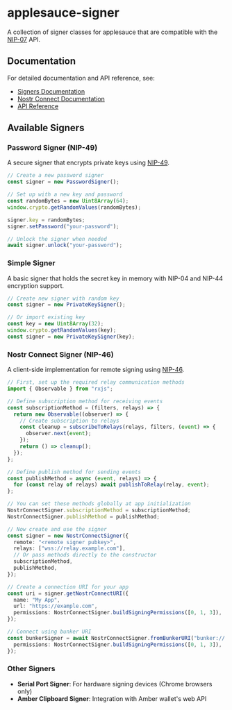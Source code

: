 # applesauce-signer

A collection of signer classes for applesauce that are compatible with the [NIP-07](https://github.com/nostr-protocol/nips/blob/master/07.md) API.

## Documentation

For detailed documentation and API reference, see:

- [Signers Documentation](https://hzrd149.github.io/applesauce/signers/signers.html)
- [Nostr Connect Documentation](https://hzrd149.github.io/applesauce/signers/nostr-connect.html)
- [API Reference](https://hzrd149.github.io/applesauce/typedoc/modules/applesauce-signers.html)

## Available Signers

### Password Signer (NIP-49)

A secure signer that encrypts private keys using [NIP-49](https://github.com/nostr-protocol/nips/blob/master/49.md).

```ts
// Create a new password signer
const signer = new PasswordSigner();

// Set up with a new key and password
const randomBytes = new Uint8Array(64);
window.crypto.getRandomValues(randomBytes);

signer.key = randomBytes;
signer.setPassword("your-password");

// Unlock the signer when needed
await signer.unlock("your-password");
```

### Simple Signer

A basic signer that holds the secret key in memory with NIP-04 and NIP-44 encryption support.

```ts
// Create new signer with random key
const signer = new PrivateKeySigner();

// Or import existing key
const key = new Uint8Array(32);
window.crypto.getRandomValues(key);
const signer = new PrivateKeySigner(key);
```

### Nostr Connect Signer (NIP-46)

A client-side implementation for remote signing using [NIP-46](https://github.com/nostr-protocol/nips/blob/master/46.md).

```ts
// First, set up the required relay communication methods
import { Observable } from "rxjs";

// Define subscription method for receiving events
const subscriptionMethod = (filters, relays) => {
  return new Observable((observer) => {
    // Create subscription to relays
    const cleanup = subscribeToRelays(relays, filters, (event) => {
      observer.next(event);
    });
    return () => cleanup();
  });
};

// Define publish method for sending events
const publishMethod = async (event, relays) => {
  for (const relay of relays) await publishToRelay(relay, event);
};

// You can set these methods globally at app initialization
NostrConnectSigner.subscriptionMethod = subscriptionMethod;
NostrConnectSigner.publishMethod = publishMethod;

// Now create and use the signer
const signer = new NostrConnectSigner({
  remote: "<remote signer pubkey>",
  relays: ["wss://relay.example.com"],
  // Or pass methods directly to the constructor
  subscriptionMethod,
  publishMethod,
});

// Create a connection URI for your app
const uri = signer.getNostrConnectURI({
  name: "My App",
  url: "https://example.com",
  permissions: NostrConnectSigner.buildSigningPermissions([0, 1, 3]),
});

// Connect using bunker URI
const bunkerSigner = await NostrConnectSigner.fromBunkerURI("bunker://...your-uri-here...", {
  permissions: NostrConnectSigner.buildSigningPermissions([0, 1, 3]),
});
```

### Other Signers

- **Serial Port Signer**: For hardware signing devices (Chrome browsers only)
- **Amber Clipboard Signer**: Integration with Amber wallet's web API
